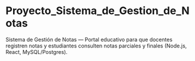 # Proyecto_Sistema_de_Gestion_de_Notas
Sistema de Gestión de Notas — Portal educativo para que docentes registren notas y estudiantes consulten notas parciales y finales (Node.js, React, MySQL/Postgres).
